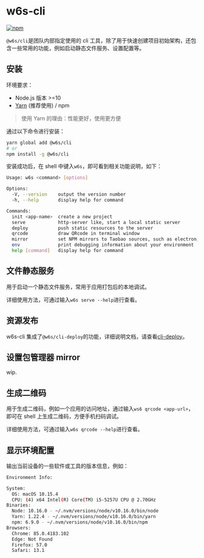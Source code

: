 # w6s-cli

<a href="https://www.npmjs.com/package/@w6s/cli"><img alt="npm" src="https://img.shields.io/npm/v/@w6s/cli.svg?style=flat-square"></a> 

`@w6s/cli`是团队内部指定使用的 cli 工具，除了用于快速创建项目初始架构，还包含一些常用的功能，例如启动静态文件服务、设置配置等。

## 安装

环境要求：

* Node.js 版本 >=10
* [Yarn](https://yarnpkg.com/) (推荐使用) / npm

> 使用 Yarn 的理由：性能更好，使用更方便

通过以下命令进行安装：

```bash
yarn global add @w6s/cli
# or
npm install -g @w6s/cli
```

安装成功后，在 shell 中键入`w6s`，即可看到相关功能说明，如下：


```bash
Usage: w6s <command> [options]

Options:
  -V, --version    output the version number
  -h, --help       display help for command

Commands:
  init <app-name>  create a new project
  serve            http-server like, start a local static server
  deploy           push static resources to the server
  qrcode           draw QRcode in terminal window
  mirror           set NPM mirrors to Taobao sources, such as electron, node-sass
  env              print debugging information about your environment
  help [command]   display help for command
```

## 文件静态服务

用于启动一个静态文件服务，常用于应用打包后的本地调试。

详细使用方法，可通过输入`w6s serve --help`进行查看。

## 资源发布

w6s-cli 集成了`@w6s/cli-deploy`的功能，详细说明文档，请查看[cli-deploy](/DevOps/deploy.html)。

## 设置包管理器 mirror

wip.

## 生成二维码

用于生成二维码，例如一个应用的访问地址，通过输入`ws6 qrcode <app-url>`，即可在 shell 上生成二维码，方便手机扫码调试。

详细使用方法，可通过输入`w6s qrcode --help`进行查看。

## 显示环境配置

输出当前设备的一些软件或工具的版本信息，例如：

```bash
Environment Info:

System:
  OS: macOS 10.15.4
  CPU: (4) x64 Intel(R) Core(TM) i5-5257U CPU @ 2.70GHz
Binaries:
  Node: 10.16.0 - ~/.nvm/versions/node/v10.16.0/bin/node
  Yarn: 1.22.4 - ~/.nvm/versions/node/v10.16.0/bin/yarn
  npm: 6.9.0 - ~/.nvm/versions/node/v10.16.0/bin/npm
Browsers:
  Chrome: 85.0.4183.102
  Edge: Not Found
  Firefox: 57.0
  Safari: 13.1
```
